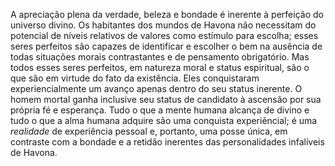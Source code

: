 ﻿A apreciação plena da verdade, beleza e bondade é inerente à perfeição do universo divino. Os habitantes dos mundos de Havona não necessitam do potencial de níveis relativos de valores como estímulo para escolha; esses seres perfeitos são capazes de identificar e escolher o bem na ausência de todas situações morais contrastantes e de pensamento obrigatório. Mas todos esses seres perfeitos, em natureza moral e status espiritual, são o que são em virtude do fato da existência. Eles conquistaram experiencialmente um avanço apenas dentro do seu status inerente. O homem mortal ganha inclusive seu status de candidato à ascensão por sua própria fé e esperança. Tudo o que a mente humana alcança de divino e tudo o que a alma humana adquire são uma conquista experiêncial; é uma <I> realidade</I> de experiência pessoal e, portanto, uma posse única, em contraste com a bondade e a retidão inerentes das personalidades infalíveis de Havona.